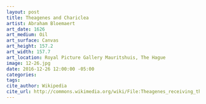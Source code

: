 ```yaml
---
layout: post
title: Theagenes and Chariclea
artist: Abraham Bloemaert
art_date: 1626
art_medium: Oil
art_surface: Canvas
art_height: 157.2
art_width: 157.7
art_location: Royal Picture Gallery Mauritshuis, The Hague
image: 12-26.jpg
date: 2016-12-26 12:00:00 -05:00
categories:
tags:
cite_author: Wikipedia
cite_url: http://commons.wikimedia.org/wiki/File:Theagenes_receiving_the_palm_of_honour_from_Chariclea.jpg
---
```


